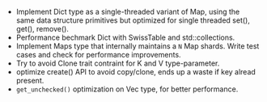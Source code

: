* Implement Dict type as a single-threaded variant of Map, using the
  same data structure primitives but optimized for single threaded
  set(), get(), remove().
* Performance bechmark Dict with SwissTable and std::collections.
* Implement Maps type that internally maintains a `N` Map shards.
  Write test cases and check for performance improvements.
* Try to avoid Clone trait contraint for K and V type-parameter.
* optimize create() API to avoid copy/clone, ends up a waste if
  key alread present.
* `get_unchecked()` optimization on Vec type, for better performance.
